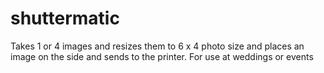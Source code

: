 # shuttermatic

Takes 1 or 4 images and resizes them to 6 x 4 photo size and places an image on the side and sends to the printer. For use at weddings or events
